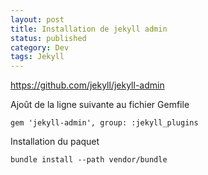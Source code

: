 ```yaml
---
layout: post
title: Installation de jekyll admin
status: published
category: Dev
tags: Jekyll
---
```


https://github.com/jekyll/jekyll-admin

Ajoût de la ligne suivante au fichier Gemfile

`gem 'jekyll-admin', group: :jekyll_plugins`

Installation du paquet

`bundle install --path vendor/bundle`
